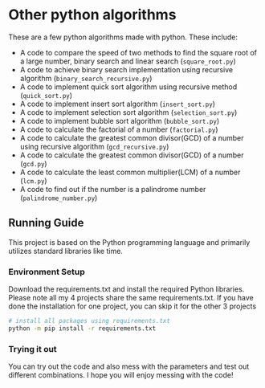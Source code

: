 # Other python algorithms

These are a few python algorithms made with python.
These include:
* A code to compare the speed of two methods to find the square root of a large number, binary search and linear search (`square_root.py`)
* A code to achieve binary search implementation using recursive algorithm (`binary_search_recursive.py`)
* A code to implement quick sort algorithm using recursive method (`quick_sort.py`)
* A code to implement insert sort algorithm (`insert_sort.py`)
* A code to implement selection sort algorithm (`selection_sort.py`)
* A code to implement bubble sort algorithm (`bubble_sort.py`)
* A code to calculate the factorial of a number (`factorial.py`)
* A code to calculate the greatest common divisor(GCD) of a number using recursive algorithm (`gcd_recursive.py`)
* A code to calculate the greatest common divisor(GCD) of a number (`gcd.py`)
* A code to  calculate the least common multiplier(LCM) of a number (`lcm.py`)
* A code to find out if the number is a palindrome number (`palindrome_number.py`)

 
## Running Guide

This project is based on the Python programming language and primarily utilizes standard libraries like time.

### Environment Setup

Download the requirements.txt and install the required Python libraries. Please note all my 4 projects share the same requirements.txt. If you have done the installation for one project, you can skip it for the other 3 projects

```bash
# install all packages using requirements.txt
python -m pip install -r requirements.txt
```

### Trying it out
You can try out the code and also mess with the parameters and test out different combinations.
I hope you will enjoy messing with the code!
